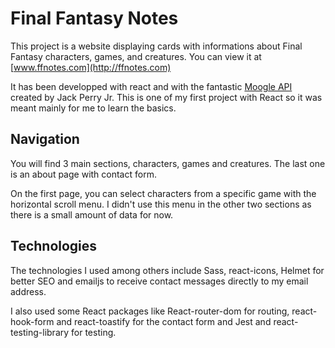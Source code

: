 # Final Fantasy Notes

This project is a website displaying cards with informations about Final Fantasy characters, games, and creatures. You can view it at [www.ffnotes.com](http://ffnotes.com)

It has been developped with react and with the fantastic [Moogle API](https://github.com/jackfperryjr/mog#readme) created by Jack Perry Jr.
This is one of my first project with React so it was meant mainly for me to learn the basics.


## Navigation

You will find 3 main sections, characters, games and creatures. The last one is an about page with contact form. 

On the first page, you can select characters from a specific game with the horizontal scroll menu. I didn't use this menu in the other two sections as there is a small amount of data for now.

## Technologies

The technologies I used among others include Sass, react-icons, Helmet for better SEO and emailjs to receive contact messages directly to my email address. 

I also used some React packages like React-router-dom for routing, react-hook-form and react-toastify for the contact form and Jest and react-testing-library for testing.